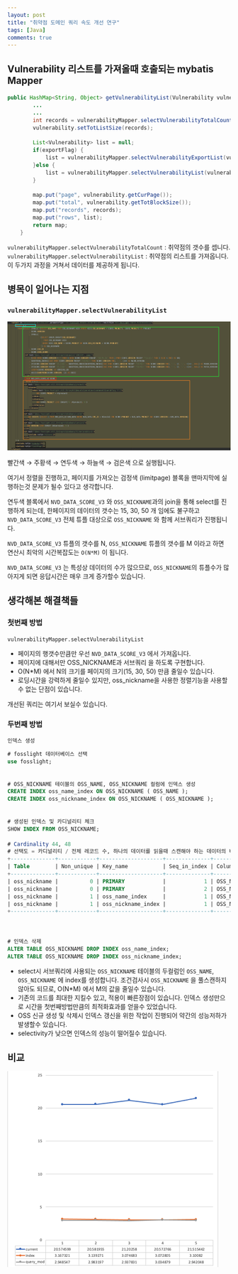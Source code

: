 ```yaml
---
layout: post
title: "취약점 도메인 쿼리 속도 개선 연구"
tags: [Java]
comments: true
---
```



## Vulnerability 리스트를 가져올때 호출되는 mybatis Mapper

```java
public HashMap<String, Object> getVulnerabilityList(Vulnerability vulnerability, boolean exportFlag) {
		...
		...
		int records = vulnerabilityMapper.selectVulnerabilityTotalCount(vulnerability);
		vulnerability.setTotListSize(records);

		List<Vulnerability> list = null;
		if(exportFlag) {
			list = vulnerabilityMapper.selectVulnerabilityExportList(vulnerability);
		}else {
			list = vulnerabilityMapper.selectVulnerabilityList(vulnerability);
		}

		map.put("page", vulnerability.getCurPage());
		map.put("total", vulnerability.getTotBlockSize());
		map.put("records", records);
		map.put("rows", list);
		return map;
	}
```

`vulnerabilityMapper.selectVulnerabilityTotalCount` : 취약점의 갯수를 셉니다.
`vulnerabilityMapper.selectVulnerabilityList` : 취약점의 리스트를 가져옵니다.
이 두가지 과정을 거쳐서 데이터를 제공하게 됩니다.


## 병목이 일어나는 지점

### `vulnerabilityMapper.selectVulnerabilityList`

![2021_12_28 18_07 Office Lens.jpg](/imgs/fosslight/2022-08-02-vulnerability-time-complexity/1.png)

빨간색 → 주황색 → 연두색 → 하늘색 → 검은색 으로 실행됩니다.

여기서 정렬을 진행하고, 페이지를 가져오는 검정색 (limitpage) 블록을 맨마지막에 실행하는것 문제가 될수 있다고 생각합니다.

연두색 블록에서 `NVD_DATA_SCORE_V3` 와 `OSS_NICKNAME`과의 join을 통해 select를 진행하게 되는데, 한페이지의 데이터의 갯수는 15, 30, 50 개 임에도 불구하고 `NVD_DATA_SCORE_V3` 전체 튜플 대상으로 `OSS_NICKNAME` 와 함께 서브쿼리가 진행됩니다.

`NVD_DATA_SCORE_V3` 튜플의 갯수를 N,  `OSS_NICKNAME` 튜플의 갯수를 M 이라고 하면 연산시 최악의 시간복잡도는 `O(N*M)` 이 됩니다. 

`NVD_DATA_SCORE_V3` 는 특성상 데이터의 수가 많으므로, `OSS_NICKNAME`의 튜플수가 많아지게 되면 응답시간은 매우 크게 증가할수 있습니다.

## 생각해본 해결책들

### 첫번째 방법

`vulnerabilityMapper.selectVulnerabilityList`

- 페이지의 행갯수만큼만 우선 `NVD_DATA_SCORE_V3` 에서 가져옵니다.
- 페이지에 대해서만 OSS_NICKNAME과 서브쿼리 을 하도록 구현합니다.
- O(N*M) 에서 N의 크기를 페이지의 크기(15, 30, 50) 만큼 줄일수 있습니다.
- 로딩시간을 강력하게 줄일수 있지만, oss_nickname을 사용한 정렬기능을 사용할수 없는 단점이 있습니다.

개선된 쿼리는 여기서 보실수 있습니다.

### 두번째 방법

`인덱스 생성`

```sql
# fosslight 데이터베이스 선택
use fosslight;


# OSS_NICKNAME 테이블의 OSS_NAME, OSS_NICKNAME 컬럼에 인덱스 생성
CREATE INDEX oss_name_index ON OSS_NICKNAME ( OSS_NAME );
CREATE INDEX oss_nickname_index ON OSS_NICKNAME ( OSS_NICKNAME );


# 생성된 인덱스 및 카디널리티 체크
SHOW INDEX FROM OSS_NICKNAME;

# Cardinality 44, 48
# 선택도 = 카디널리티 / 전체 레코드 수, 하나의 데이터를 읽을때 스캔해야 하는 데이터의 비율
+--------------+------------+--------------------+--------------+--------------+-----------+-------------+----------+--------+------+------------+---------+---------------+---------+
| Table        | Non_unique | Key_name           | Seq_in_index | Column_name  | Collation | Cardinality | Sub_part | Packed | Null | Index_type | Comment | Index_comment | Ignored |
+--------------+------------+--------------------+--------------+--------------+-----------+-------------+----------+--------+------+------------+---------+---------------+---------+
| oss_nickname |          0 | PRIMARY            |            1 | OSS_NAME     | A         |          44 |     NULL | NULL   |      | BTREE      |         |               | NO      |
| oss_nickname |          0 | PRIMARY            |            2 | OSS_NICKNAME | A         |          88 |     NULL | NULL   |      | BTREE      |         |               | NO      |
| oss_nickname |          1 | oss_name_index     |            1 | OSS_NAME     | A         |          44 |     NULL | NULL   |      | BTREE      |         |               | NO      |
| oss_nickname |          1 | oss_nickname_index |            1 | OSS_NICKNAME | A         |          88 |     NULL | NULL   |      | BTREE      |         |               | NO      |
+--------------+------------+--------------------+--------------+--------------+-----------+-------------+----------+--------+------+------------+---------+---------------+---------+



# 인덱스 삭제
ALTER TABLE OSS_NICKNAME DROP INDEX oss_name_index;
ALTER TABLE OSS_NICKNAME DROP INDEX oss_nickname_index;

```

- select시 서브쿼리에 사용되는 `OSS_NICKNAME` 테이블의 두컬럼인 `OSS_NAME`, `OSS_NICKNAME` 에 index를 생성합니다. 조건검사시 `OSS_NICKNAME` 을 풀스캔하지 않아도 되므로, O(N*M) 에서 M의 값을 줄일수 있습니다.
- 기존의 코드를 최대한 지킬수 있고, 적용이 빠른장점이 있습니다. 인덱스 생성만으로 시간을 첫번째방법만큼의 최적화효과를 얻을수 있었습니다.
- OSS 신규 생성 및 삭제시 인덱스 갱신을 위한 작업이 진행되어 약간의 성능저하가 발생할수 있습니다.
- selectivity가 낮으면 인덱스의 성능이 떨어질수 있습니다.

## 비교
![2021_12_28 18_07 Office Lens.jpg](/imgs/fosslight/2022-08-02-vulnerability-time-complexity/2.png)
